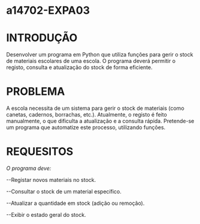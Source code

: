# a14702-EXPA03



# **INTRODUÇÃO**


Desenvolver um programa em Python que utiliza funções para gerir o stock de materiais escolares de uma escola. O programa deverá permitir o registo, consulta e atualização do stock de forma eficiente.


# **PROBLEMA**


A escola necessita de um sistema para gerir o stock de materiais (como canetas, cadernos, borrachas, etc.). Atualmente, o registo é feito manualmente, o que dificulta a atualização e a consulta rápida. Pretende-se um programa que automatize este processo, utilizando funções.


# **REQUESITOS**


*O programa deve:*

--Registar novos materiais no stock.

--Consultar o stock de um material específico.

--Atualizar a quantidade em stock (adição ou remoção).

--Exibir o estado geral do stock.
